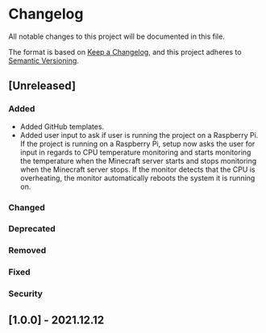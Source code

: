 # Changelog
All notable changes to this project will be documented in this file.

The format is based on [Keep a Changelog](https://keepachangelog.com/en/1.0.0/),
and this project adheres to [Semantic Versioning](https://semver.org/spec/v2.0.0.html).

## [Unreleased]

### Added
- Added GitHub templates.
- Added user input to ask if user is running the project on a Raspberry Pi. If the project is running on a Raspberry Pi, setup now asks the user for input in regards to CPU temperature monitoring and starts monitoring the temperature when the Minecraft server starts and stops monitoring when the Minecraft server stops. If the monitor detects that the CPU is overheating, the monitor automatically reboots the system it is running on.

### Changed

### Deprecated

### Removed

### Fixed

### Security

## [1.0.0] - 2021.12.12
